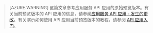 > [AZURE.WARNING] 这篇文章参考应用服务 API 应用的原始预览版本。有关当前预览版本的 API 应用的信息，请参阅[应用服务 API 应用 - 发生的更改](/documentation/articles/app-service-api-whats-changed/)。有关演示如何使用 API 应用当前预览版本的教程，请参阅 [API 应用入门](/documentation/articles/app-service-api-dotnet-get-started/)。

<!---HONumber=Mooncake_0919_2016-->